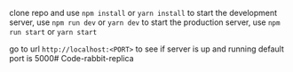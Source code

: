 clone repo and use `npm install` or `yarn install`
to start the development server, use `npm run dev` or `yarn dev`
to start the production server, use `npm run start` or `yarn start`

go to url `http://localhost:<PORT>` to see if server is up and running
default port is 5000# Code-rabbit-replica
